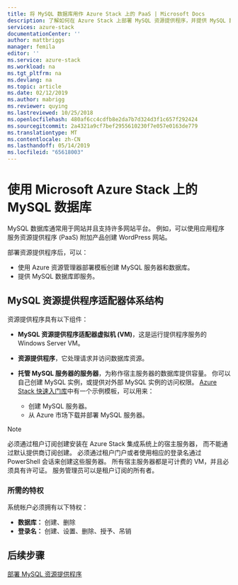 ```yaml
---
title: 将 MySQL 数据库用作 Azure Stack 上的 PaaS | Microsoft Docs
description: 了解如何在 Azure Stack 上部署 MySQL 资源提供程序，并提供 MySQL 数据库即服务。
services: azure-stack
documentationCenter: ''
author: mattbriggs
manager: femila
editor: ''
ms.service: azure-stack
ms.workload: na
ms.tgt_pltfrm: na
ms.devlang: na
ms.topic: article
ms.date: 02/12/2019
ms.author: mabrigg
ms.reviewer: quying
ms.lastreviewed: 10/25/2018
ms.openlocfilehash: 480af6cc4cdfb8e2da7b7d324d3f1c657f292424
ms.sourcegitcommit: 2a4321a9cf7bef2955610230f7e057e0163de779
ms.translationtype: MT
ms.contentlocale: zh-CN
ms.lasthandoff: 05/14/2019
ms.locfileid: "65618003"
---
```

# <a name="use-mysql-databases-on-microsoft-azure-stack"></a>使用 Microsoft Azure Stack 上的 MySQL 数据库

MySQL 数据库通常用于网站并且支持许多网站平台。 例如，可以使用应用程序服务资源提供程序 (PaaS) 附加产品创建 WordPress 网站。

部署资源提供程序后，可以：

* 使用 Azure 资源管理器部署模板创建 MySQL 服务器和数据库。
* 提供 MySQL 数据库即服务。  

## <a name="mysql-resource-provider-adapter-architecture"></a>MySQL 资源提供程序适配器体系结构

资源提供程序具有以下组件：

* **MySQL 资源提供程序适配器虚拟机 (VM)**，这是运行提供程序服务的 Windows Server VM。
* **资源提供程序**，它处理请求并访问数据库资源。
* **托管 MySQL 服务器的服务器**，为称作宿主服务器的数据库提供容量。 你可以自己创建 MySQL 实例，或提供对外部 MySQL 实例的访问权限。 [Azure Stack 快速入门库](https://github.com/Azure/AzureStack-QuickStart-Templates/tree/master/mysql-standalone-server-windows)中有一个示例模板，可以用来：

  * 创建 MySQL 服务器。
  * 从 Azure 市场下载并部署 MySQL 服务器。

> [!NOTE]
> 必须通过租户订阅创建安装在 Azure Stack 集成系统上的宿主服务器， 而不能通过默认提供商订阅创建。 必须通过租户门户或者使用相应的登录名通过 PowerShell 会话来创建这些服务器。 所有宿主服务器都是可计费的 VM，并且必须具有许可证。 服务管理员可以是租户订阅的所有者。

### <a name="required-privileges"></a>所需的特权

系统帐户必须拥有以下特权：

* **数据库：** 创建、删除
* **登录名：** 创建、设置、删除、授予、吊销  

## <a name="next-steps"></a>后续步骤

[部署 MySQL 资源提供程序](azure-stack-mysql-resource-provider-deploy.md)
